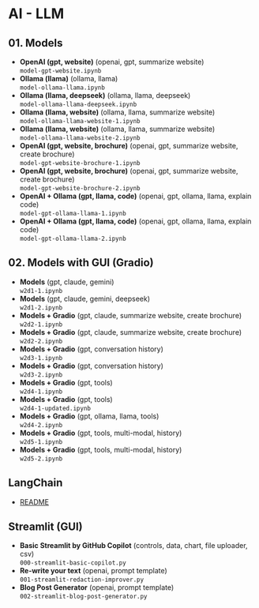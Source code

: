 # AI - LLM

## 01. Models

- **OpenAI (gpt, website)** (openai, gpt, summarize website)<br>`model-gpt-website.ipynb`
- **Ollama (llama)** (ollama, llama)<br>`model-ollama-llama.ipynb`
- **Ollama (llama, deepseek)** (ollama, llama, deepseek)<br>`model-ollama-llama-deepseek.ipynb`
- **Ollama (llama, website)** (ollama, llama, summarize website)<br>`model-ollama-llama-website-1.ipynb`
- **Ollama (llama, website)** (ollama, llama, summarize website)<br>`model-ollama-llama-website-2.ipynb`
- **OpenAI (gpt, website, brochure)** (openai, gpt, summarize website, create brochure)<br>`model-gpt-website-brochure-1.ipynb`
- **OpenAI (gpt, website, brochure)** (openai, gpt, summarize website, create brochure)<br>`model-gpt-website-brochure-2.ipynb`
- **OpenAI + Ollama (gpt, llama, code)** (openai, gpt, ollama, llama, explain code)<br>`model-gpt-ollama-llama-1.ipynb`
- **OpenAI + Ollama (gpt, llama, code)** (openai, gpt, ollama, llama, explain code)<br>`model-gpt-ollama-llama-2.ipynb`

## 02. Models with GUI (Gradio)

- **Models** (gpt, claude, gemini)<br>`w2d1-1.ipynb`
- **Models** (gpt, claude, gemini, deepseek)<br>`w2d1-2.ipynb`
- **Models + Gradio** (gpt, claude, summarize website, create brochure)<br>`w2d2-1.ipynb`
- **Models + Gradio** (gpt, claude, summarize website, create brochure)<br>`w2d2-2.ipynb`
- **Models + Gradio** (gpt, conversation history)<br>`w2d3-1.ipynb`
- **Models + Gradio** (gpt, conversation history)<br>`w2d3-2.ipynb`
- **Models + Gradio** (gpt, tools)<br>`w2d4-1.ipynb`
- **Models + Gradio** (gpt, tools)<br>`w2d4-1-updated.ipynb`
- **Models + Gradio** (gpt, ollama, llama, tools)<br>`w2d4-2.ipynb`
- **Models + Gradio** (gpt, tools, multi-modal, history)<br>`w2d5-1.ipynb`
- **Models + Gradio** (gpt, tools, multi-modal, history)<br>`w2d5-2.ipynb`

## LangChain

- [README](LangChain/README.md)

## Streamlit (GUI)

- **Basic Streamlit by GitHub Copilot** (controls, data, chart, file uploader, csv)<br>`000-streamlit-basic-copilot.py`
- **Re-write your text** (openai, prompt template)<br>`001-streamlit-redaction-improver.py`
- **Blog Post Generator** (openai, prompt template)<br>`002-streamlit-blog-post-generator.py`